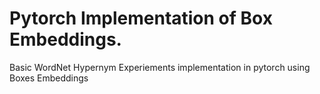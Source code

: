 # Pytorch Implementation of Box Embeddings.
Basic WordNet Hypernym Experiements implementation in pytorch using Boxes Embeddings
